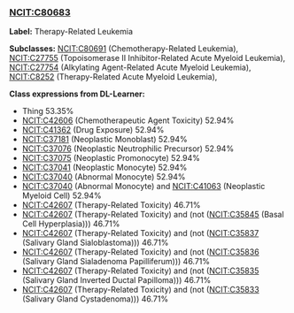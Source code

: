 
### [NCIT:C80683](http://purl.obolibrary.org/obo/NCIT_C80683)
**Label:** Therapy-Related Leukemia

**Subclasses:** [NCIT:C80691](http://purl.obolibrary.org/obo/NCIT_C80691) (Chemotherapy-Related Leukemia), [NCIT:C27755](http://purl.obolibrary.org/obo/NCIT_C27755) (Topoisomerase II Inhibitor-Related Acute Myeloid Leukemia), [NCIT:C27754](http://purl.obolibrary.org/obo/NCIT_C27754) (Alkylating Agent-Related Acute Myeloid Leukemia), [NCIT:C8252](http://purl.obolibrary.org/obo/NCIT_C8252) (Therapy-Related Acute Myeloid Leukemia), 

**Class expressions from DL-Learner:**

- Thing 53.35%
- [NCIT:C42606](http://purl.obolibrary.org/obo/NCIT_C42606) (Chemotherapeutic Agent Toxicity) 52.94%
- [NCIT:C41362](http://purl.obolibrary.org/obo/NCIT_C41362) (Drug Exposure) 52.94%
- [NCIT:C37181](http://purl.obolibrary.org/obo/NCIT_C37181) (Neoplastic Monoblast) 52.94%
- [NCIT:C37076](http://purl.obolibrary.org/obo/NCIT_C37076) (Neoplastic Neutrophilic Precursor) 52.94%
- [NCIT:C37075](http://purl.obolibrary.org/obo/NCIT_C37075) (Neoplastic Promonocyte) 52.94%
- [NCIT:C37041](http://purl.obolibrary.org/obo/NCIT_C37041) (Neoplastic Monocyte) 52.94%
- [NCIT:C37040](http://purl.obolibrary.org/obo/NCIT_C37040) (Abnormal Monocyte) 52.94%
- [NCIT:C37040](http://purl.obolibrary.org/obo/NCIT_C37040) (Abnormal Monocyte) and [NCIT:C41063](http://purl.obolibrary.org/obo/NCIT_C41063) (Neoplastic Myeloid Cell) 52.94%
- [NCIT:C42607](http://purl.obolibrary.org/obo/NCIT_C42607) (Therapy-Related Toxicity) 46.71%
- [NCIT:C42607](http://purl.obolibrary.org/obo/NCIT_C42607) (Therapy-Related Toxicity) and (not ([NCIT:C35845](http://purl.obolibrary.org/obo/NCIT_C35845) (Basal Cell Hyperplasia))) 46.71%
- [NCIT:C42607](http://purl.obolibrary.org/obo/NCIT_C42607) (Therapy-Related Toxicity) and (not ([NCIT:C35837](http://purl.obolibrary.org/obo/NCIT_C35837) (Salivary Gland Sialoblastoma))) 46.71%
- [NCIT:C42607](http://purl.obolibrary.org/obo/NCIT_C42607) (Therapy-Related Toxicity) and (not ([NCIT:C35836](http://purl.obolibrary.org/obo/NCIT_C35836) (Salivary Gland Sialadenoma Papilliferum))) 46.71%
- [NCIT:C42607](http://purl.obolibrary.org/obo/NCIT_C42607) (Therapy-Related Toxicity) and (not ([NCIT:C35835](http://purl.obolibrary.org/obo/NCIT_C35835) (Salivary Gland Inverted Ductal Papilloma))) 46.71%
- [NCIT:C42607](http://purl.obolibrary.org/obo/NCIT_C42607) (Therapy-Related Toxicity) and (not ([NCIT:C35833](http://purl.obolibrary.org/obo/NCIT_C35833) (Salivary Gland Cystadenoma))) 46.71%


